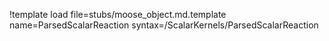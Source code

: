 !template load file=stubs/moose_object.md.template name=ParsedScalarReaction syntax=/ScalarKernels/ParsedScalarReaction